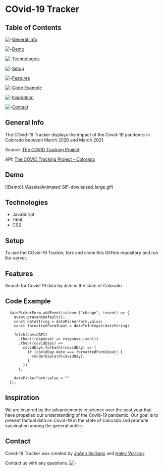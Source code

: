 # COvid-19 Tracker

## Table of Contents

![-](https://i.imgur.com/SHaN5GA.gif)[General Info](#general-info)

![-](https://i.imgur.com/SHaN5GA.gif)[Demo](#demo)

![-](https://i.imgur.com/SHaN5GA.gif)[Technologies](#technologies)

![-](https://i.imgur.com/SHaN5GA.gif)[Setup](#setup)

![-](https://i.imgur.com/SHaN5GA.gif)[Features](#features)

![-](https://i.imgur.com/SHaN5GA.gif)[Code Example](#code-example)

![-](https://i.imgur.com/SHaN5GA.gif)[Inspiration](#inspiration)

![-](https://i.imgur.com/SHaN5GA.gif)[Contact](#contact)

## General Info

The COvid-19 Tracker displays the impact of the Covid-19 pandemic in Colorado between March 2020 and March 2021.

Source: [The COVID Tracking Project](https://covidtracking.com/)

API: [The COVID Tracking Project - Colorado](https://api.covidtracking.com/v1/states/co/daily.json/)

## Demo
![Demo](./Assets/Animated GIF-downsized_large.gif)

## Technologies

- JavaScript
- Html
- CSS

## Setup

To use the COvid-19 Tracker, fork and clone this GitHub repository and run lite-server.

## Features

Search for Covid-19 data by date in the state of Colorado

## Code Example

```
  datePickerForm.addEventListener("change", (event) => {
    event.preventDefault();
    const dateString = datePickerForm.value;
    const formattedFormInput = dateToInteger(dateString)

    fetch(covidAPI)
      .then((response) => response.json())
      .then((covidDays) =>
        covidDays.forEach((covidDay) => {
          if (covidDay.date === formattedFormInput) {
            renderDayCard(covidDay);
          }
        })
      );

    datePickerForm.value = ""
  });
```

## Inspiration

We are inspired by the advancements in science over the past year that have propelled our understanding of the Covid-19 pandemic. Our goal is to present factual data on Covid-19 in the state of Colorado and promote vaccination among the general public.

## Contact

Covid-19 Tracker was created by [JoAnn Siciliano](https://www.linkedin.com/in/joannsiciliano/) and [Haley Warson](https://www.linkedin.com/in/haleywarson/).

Contact us with any questions. ![-](https://i.imgur.com/SHaN5GA.gif)
